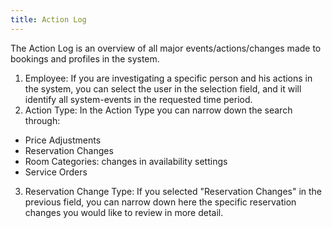 ```yaml
---
title: Action Log
---
```


The Action Log is an overview of all major events/actions/changes made to bookings and profiles in the system.

1. Employee: If you are investigating a specific person and his actions in the system, you can select the user in the selection field, and it will identify all system-events in the requested time period.
2. Action Type: In the Action Type you can narrow down the search through:
 - Price Adjustments
 - Reservation Changes
 - Room Categories: changes in availability settings
 - Service Orders
3. Reservation Change Type: If you selected "Reservation Changes" in the previous field, you can narrow down here the specific reservation changes you would like to review in more detail.
